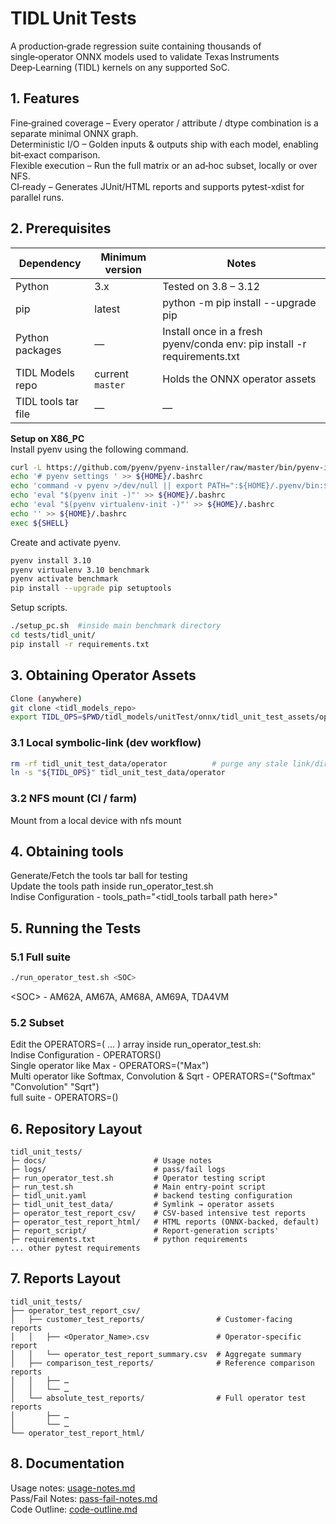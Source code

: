# TIDL Unit Tests
A production‑grade regression suite containing thousands of single‑operator ONNX models used to validate Texas Instruments Deep‑Learning (TIDL) kernels on any supported SoC.

## 1. Features
Fine‑grained coverage – Every operator / attribute / dtype combination is a separate minimal ONNX graph.<br>
Deterministic I/O – Golden inputs & outputs ship with each model, enabling bit‑exact comparison.<br>
Flexible execution – Run the full matrix or an ad‑hoc subset, locally or over NFS.<br>
CI‑ready – Generates JUnit/HTML reports and supports pytest-xdist for parallel runs.

## 2. Prerequisites
| Dependency               | Minimum version | Notes |
|--------------------------|-----------------|-------|
| Python                   | 3.x             | Tested on 3.8 – 3.12 |
| pip                      | latest          | python -m pip install --upgrade pip |
| Python packages          | —               | Install once in a fresh pyenv/conda env: pip install -r requirements.txt |
| TIDL Models repo     	   | current `master`| Holds the ONNX operator assets |
| TIDL tools tar file      | —               | — |

**Setup on X86_PC**<br>
Install pyenv using the following command.<br>
```bash
curl -L https://github.com/pyenv/pyenv-installer/raw/master/bin/pyenv-installer | bash
echo '# pyenv settings ' >> ${HOME}/.bashrc
echo 'command -v pyenv >/dev/null || export PATH=":${HOME}/.pyenv/bin:$PATH"' >> ${HOME}/.bashrc
echo 'eval "$(pyenv init -)"' >> ${HOME}/.bashrc
echo 'eval "$(pyenv virtualenv-init -)"' >> ${HOME}/.bashrc
echo '' >> ${HOME}/.bashrc
exec ${SHELL}
```
Create and activate pyenv.<br>
```bash
pyenv install 3.10
pyenv virtualenv 3.10 benchmark
pyenv activate benchmark
pip install --upgrade pip setuptools
```
Setup scripts.<br>
```bash
./setup_pc.sh  #inside main benchmark directory 
cd tests/tidl_unit/
pip install -r requirements.txt
```

## 3. Obtaining Operator Assets
```bash
Clone (anywhere)
git clone <tidl_models_repo>
export TIDL_OPS=$PWD/tidl_models/unitTest/onnx/tidl_unit_test_assets/operators
```

### 3.1 Local symbolic‑link (dev workflow)
```bash
rm -rf tidl_unit_test_data/operator          # purge any stale link/dir
ln -s "${TIDL_OPS}" tidl_unit_test_data/operator
```

### 3.2 NFS mount (CI / farm)
Mount from a local device with nfs mount

## 4. Obtaining tools
Generate/Fetch the tools tar ball for testing<br>
Update the tools path inside run_operator_test.sh<br>
Indise Configuration - tools_path="<tidl_tools tarball path here>"

## 5. Running the Tests

### 5.1 Full suite
```bash
./run_operator_test.sh <SOC>
```
&lt;SOC&gt; - AM62A, AM67A, AM68A, AM69A, TDA4VM 

### 5.2 Subset
Edit the OPERATORS=( … ) array inside run_operator_test.sh:<br>
Indise Configuration - OPERATORS()<br>
Single operator like Max - OPERATORS=("Max")<br>
Multi operator like Softmax, Convolution & Sqrt - OPERATORS=("Softmax" "Convolution" "Sqrt")<br>
full suite - OPERATORS=()

## 6. Repository Layout
```text
tidl_unit_tests/
├─ docs/                     	# Usage notes
├─ logs/						# pass/fail logs
├─ run_operator_test.sh         # Operator testing script
├─ run_test.sh  				# Main entry‑point script
├─ tidl_unit.yaml  				# backend testing configuration
├─ tidl_unit_test_data/         # Symlink → operator assets
├─ operator_test_report_csv/    # CSV‑based intensive test reports
├─ operator_test_report_html/   # HTML reports (ONNX‑backed, default)
├─ report_script/               # Report‑generation scripts'
├─ requirements.txt  			# python requirements
... other pytest requirements
```

## 7. Reports Layout
```text
tidl_unit_tests/
├── operator_test_report_csv/
│   ├── customer_test_reports/                # Customer‑facing reports
│   │   ├── <Operator_Name>.csv               # Operator‑specific report
│   │   └── operator_test_report_summary.csv  # Aggregate summary
│   ├── comparison_test_reports/              # Reference comparison reports
│   │   ├── …
│   │   └── …
│   └── absolute_test_reports/                # Full operator test reports
│       ├── …
│       └── …
└── operator_test_report_html/               
```

## 8. Documentation

Usage notes: [usage-notes.md](docs/usage-notes.md)<br>
Pass/Fail Notes: [pass-fail-notes.md](docs/pass-fail-notes.md)<br>
Code Outline: [code-outline.md](docs/code-outline.md)


